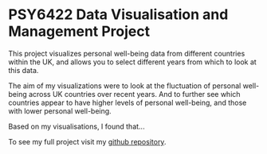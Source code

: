 # PSY6422 Data Visualisation and Management Project

This project visualizes personal well-being data from different countries within the UK, and allows you to select different years from which to look at this data.   

The aim of my visualizations were to look at the fluctuation of personal well-being across UK countries over recent years. And to further see which countries appear to have higher levels of personal well-being, and those with lower personal well-being. 

Based on my visualisations, I found that...




To see my full project visit my [github repository](https://github.com/eirv1x/Project.git). 